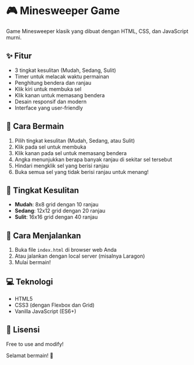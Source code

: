 # 🎮 Minesweeper Game

Game Minesweeper klasik yang dibuat dengan HTML, CSS, dan JavaScript murni.

## ✨ Fitur

- 3 tingkat kesulitan (Mudah, Sedang, Sulit)
- Timer untuk melacak waktu permainan
- Penghitung bendera dan ranjau
- Klik kiri untuk membuka sel
- Klik kanan untuk memasang bendera
- Desain responsif dan modern
- Interface yang user-friendly

## 🎯 Cara Bermain

1. Pilih tingkat kesulitan (Mudah, Sedang, atau Sulit)
2. Klik pada sel untuk membuka
3. Klik kanan pada sel untuk memasang bendera
4. Angka menunjukkan berapa banyak ranjau di sekitar sel tersebut
5. Hindari mengklik sel yang berisi ranjau
6. Buka semua sel yang tidak berisi ranjau untuk menang!

## 🎲 Tingkat Kesulitan

- **Mudah**: 8x8 grid dengan 10 ranjau
- **Sedang**: 12x12 grid dengan 20 ranjau
- **Sulit**: 16x16 grid dengan 40 ranjau

## 🚀 Cara Menjalankan

1. Buka file `index.html` di browser web Anda
2. Atau jalankan dengan local server (misalnya Laragon)
3. Mulai bermain!

## 💻 Teknologi

- HTML5
- CSS3 (dengan Flexbox dan Grid)
- Vanilla JavaScript (ES6+)

## 📝 Lisensi

Free to use and modify!

Selamat bermain! 🎉
